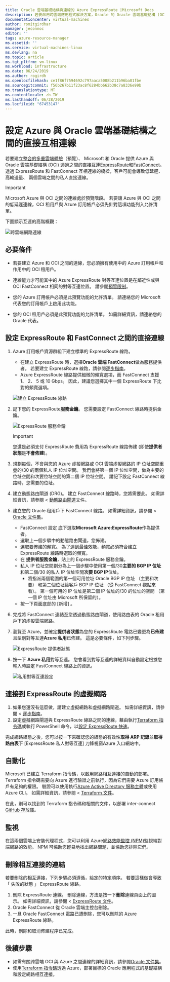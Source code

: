 ```yaml
---
title: Oracle 雲端基礎結構與連線的 Azure ExpressRoute |Microsoft Docs
description: 若要啟用跨雲端應用程式解決方案，Oracle 的 Oracle 雲端基礎結構 (OCI) FastConnect 連接 Azure ExpressRoute
documentationcenter: virtual-machines
author: romitgirdhar
manager: jeconnoc
editor: ''
tags: azure-resource-manager
ms.assetid: ''
ms.service: virtual-machines-linux
ms.devlang: na
ms.topic: article
ms.tgt_pltfrm: vm-linux
ms.workload: infrastructure
ms.date: 06/24/2019
ms.author: rogirdh
ms.openlocfilehash: ce1f86f7594692c797aaca5008b211b96ba81fbe
ms.sourcegitcommit: f56b267b11f23ac8f6284bb662b38c7a8336e99b
ms.translationtype: MT
ms.contentlocale: zh-TW
ms.lasthandoff: 06/28/2019
ms.locfileid: "67453147"
---
```

# <a name="set-up-a-direct-interconnection-between-azure-and-oracle-cloud-infrastructure"></a>設定 Azure 與 Oracle 雲端基礎結構之間的直接互相連線  

若要建立[整合的多重雲端體驗](oracle-oci-overview.md)（預覽）、 Microsoft 和 Oracle 提供 Azure 與 Oracle 雲端基礎結構 (OCI) 透過之間的直接互連[ExpressRoute](../../../expressroute/expressroute-introduction.md)和[FastConnect](https://docs.cloud.oracle.com/iaas/Content/Network/Concepts/fastconnectoverview.htm)。 透過 ExpressRoute 和 FastConnect 互相連線的橋樑，客戶可能會導致低延遲、 高輸送量、 兩個雲端之間的私人直接連線。

> [!IMPORTANT]
> Microsoft Azure 與 OCI 之間的連線處於預覽階段。 若要讓 Azure 與 OCI 之間的低延遲連線，OCI 租用戶與 Azure 訂用帳戶必須先針對這項功能列入允許清單。

下圖顯示互連的高階概觀：

![跨雲端網路連線](media/configure-azure-oci-networking/azure-oci-connect.png)

## <a name="prerequisites"></a>必要條件

* 若要建立 Azure 和 OCI 之間的連線，您必須擁有使用中的 Azure 訂用帳戶和作用中的 OCI 租用戶。

* 連線能力才可能其中的 Azure ExpressRoute 對等互連位置是在鄰近性或與 OCI FastConnect 相同的對等互連位置。 請參閱[預覽限制](oracle-oci-overview.md#preview-limitations)。

* 您的 Azure 訂用帳戶必須是此預覽功能的允許清單。 請連絡您的 Microsoft 代表您的訂用帳戶上啟用此功能。

* 您的 OCI 租用戶必須是此預覽功能的允許清單。 如需詳細資訊，請連絡您的 Oracle 代表。

## <a name="configure-direct-connectivity-between-expressroute-and-fastconnect"></a>設定 ExpressRoute 和 FastConnect 之間的直接連線

1. Azure 訂用帳戶資源群組下建立標準的 ExpressRoute 線路。 
    * 在建立 ExpressRoute 時，選擇**Oracle 雲端 FastConnect**做為服務提供者。 若要建立 ExpressRoute 線路，請參閱[逐步指南](../../../expressroute/expressroute-howto-circuit-portal-resource-manager.md)。
    * Azure ExpressRoute 線路提供細微的頻寬選項，而 FastConnect 支援 1、 2、 5 或 10 Gbps。 因此，建議您選擇其中一個 ExpressRoute 下比對的頻寬選項。

    ![建立 ExpressRoute 線路](media/configure-azure-oci-networking/exr-create-new.png)
1. 記下您的 ExpressRoute**服務金鑰**。 您需要設定 FastConnect 線路時提供金鑰。

    ![ExpressRoute 服務金鑰](media/configure-azure-oci-networking/exr-service-key.png)

    > [!IMPORTANT]
    > 您還是必須支付 ExpressRoute 費用為 ExpressRoute 線路佈建 (即使**提供者狀態**是**不會佈建**)。

1. 規劃每個，不會與您的 Azure 虛擬網路或 OCI 雲端虛擬網路的 IP 位址空間重疊的/30 的兩個私人 IP 位址空間。 我們會將第一個 IP 位址空間，做為主要的位址空間和次要位址空間的第二個 IP 位址空間。 請記下設定 FastConnect 線路時，您需要的位址。
1. 建立動態路由閘道 (DRG)。 建立 FastConnect 線路時，您將需要此。 如需詳細資訊，請參閱 <<c0> [ 動態路由閘道](https://docs.cloud.oracle.com/iaas/Content/Network/Tasks/managingDRGs.htm)文件。
1. 建立您的 Oracle 租用戶下 FastConnect 線路。 如需詳細資訊，請參閱 < [Oracle 文件集](https://docs.cloud.oracle.com/iaas/Content/Network/Concepts/azure.htm)。
  
    * FastConnect 設定 底下選取**Microsoft Azure:ExpressRoute**作為提供者。
    * 選取上一個步驟中的動態路由閘道，您佈建。
    * 選取要佈建的頻寬。 為了達到最佳效能，頻寬必須符合建立 ExpressRoute 線路時選取的頻寬。
    * 在 **提供者服務金鑰**，貼上的 ExpressRoute 服務金鑰。
    * 私人 IP 位址空間劃分為上一個步驟中使用第一個/30**主要的 BGP IP 位址**和第二個/30 的私人 IP 位址空間**次要 BGP IP**位址。
        * 將指派兩個範圍的第一個可用位址 Oracle BGP IP 位址 （主要和次要） 和第二個位址給客戶 BGP IP 位址 （從 FastConnect 觀點來看）。 第一個可用的 IP 位址是第二個 IP 位址的/30 的位址的空間 （第一個 IP 位址由 Microsoft 所保留的）。
    * 按一下頁面底部的 [新增]  。
1. 完成將 FastConnect 連結至您透過動態路由閘道，使用路由表的 Oracle 租用戶下的虛擬雲端網路。
1. 瀏覽至 Azure，並確定**提供者狀態**為您的 ExpressRoute 電路已變更為**已佈建**且型別對等互連**Azure 私用**已佈建。 這是必要條件，如下列步驟。

    ![ExpressRoute 提供者狀態](media/configure-azure-oci-networking/exr-provider-status.png)
1. 按一下  **Azure 私用**對等互連。 您會看到對等互連的詳細資料自動設定根據您輸入時設定 FastConnect 線路上的資訊。

    ![私用對等互連設定](media/configure-azure-oci-networking/exr-private-peering.png)

## <a name="connect-virtual-network-to-expressroute"></a>連接到 ExpressRoute 的虛擬網路

1. 如果您還沒有這麼做，請建立虛擬網路和虛擬網路閘道。 如需詳細資訊，請參閱 <<c0> [ 逐步指南](../../../expressroute/expressroute-howto-add-gateway-portal-resource-manager.md)。
1. 設定虛擬網路閘道與 ExpressRoute 線路之間的連線，藉由執行[Terraform 指令碼](https://github.com/microsoft/azure-oracle/tree/master/InterConnect-2)或執行 PowerShell 命令，以[設定 ExpressRoute 快速](../../../expressroute/expressroute-howto-linkvnet-arm.md#configure-expressroute-fastpath)。

完成網路組態之後，您可以按一下來確認您的組態的有效性**取得 ARP 記錄**並**取得路由表**下 [ExpressRoute 私人對等互連] 刀鋒視窗Azure 入口網站中。

## <a name="automation"></a>自動化

Microsoft 已建立 Terraform 指令碼，以啟用網路相互連接的自動的部署。 Terraform 指令碼需要向 Azure 進行驗證之前執行，因為它們需要 Azure 訂用帳戶有足夠的權限。 驗證可以使用執行[Azure Active Directory 服務主體](../../../active-directory/develop/app-objects-and-service-principals.md#service-principal-object)或使用 Azure CLI。 如需詳細資訊，請參閱 < [Terraform 文件](https://www.terraform.io/docs/providers/azurerm/auth/azure_cli.html)。

在此，則可以找到的 Terraform 指令碼和相關的文件，以部署 inter-connect [GitHub 存放庫](https://aka.ms/azureociinterconnecttf)。

## <a name="monitoring"></a>監視

在這兩個雲端上安裝代理程式，您可以利用 Azure[網路效能監控 (NPM)](../../../expressroute/how-to-npm.md)監視端對端網路的效能。 NPM 可協助您輕易地找出網路問題，並協助您排除它們。

## <a name="delete-the-interconnect-link"></a>刪除相互連接的連結

若要刪除的相互連接，下列步驟必須遵循，給定的特定順序。 若要這樣做會導致 「 失敗的狀態 」 ExpressRoute 線路。

1. 刪除 ExpressRoute 連線。 刪除連線，方法是按一下**刪除**連線頁面上的圖示。 如需詳細資訊，請參閱 < [ExpressRoute 文件](../../../expressroute/expressroute-howto-linkvnet-portal-resource-manager.md#delete-a-connection-to-unlink-a-vnet)。
1. Oracle FastConnect 從 Oracle 雲端主控台刪除。
1. 一旦 Oracle FastConnect 電路已遭刪除，您可以刪除的 Azure ExpressRoute 線路。

此時，刪除和取消佈建程序已完成。

## <a name="next-steps"></a>後續步驟

* 如需有關跨雲端 OCI 與 Azure 之間連線的詳細資訊，請參閱[Oracle 文件集](https://docs.cloud.oracle.com/iaas/Content/Network/Concepts/azure.htm)。
* 使用[Terraform 指令碼](https://aka.ms/azureociinterconnecttf)透過 Azure，部署目標的 Oracle 應用程式的基礎結構和設定網路相互連接。 